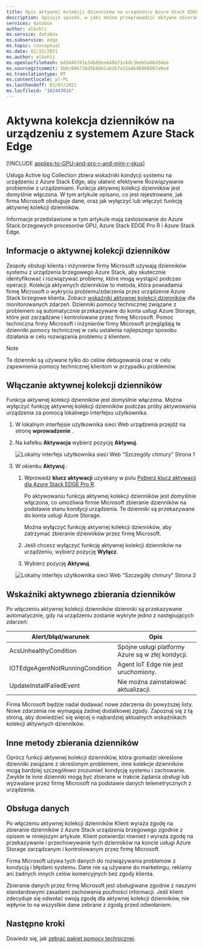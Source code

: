 ```yaml
---
title: Opis aktywnej kolekcji dzienników na urządzeniu Azure Stack EDGE Pro
description: Opisuje sposób, w jaki można przeprowadzić aktywne zbieranie dzienników na urządzeniu z systemem Azure Stack Edge i jak go wyłączyć.
services: databox
author: alkohli
ms.service: databox
ms.subservice: edge
ms.topic: conceptual
ms.date: 02/23/2021
ms.author: alkohli
ms.openlocfilehash: bdd44bf81e34b60ee648b71c6dc3bde5a96d3deb
ms.sourcegitcommit: 5bbc00673bd5b86b1ab2b7a31a4b4b066087e8ed
ms.translationtype: MT
ms.contentlocale: pl-PL
ms.lasthandoff: 03/07/2021
ms.locfileid: "102443016"
---
```

# <a name="proactive-log-collection-on-your-azure-stack-edge-device"></a>Aktywna kolekcja dzienników na urządzeniu z systemem Azure Stack Edge

[!INCLUDE [applies-to-GPU-and-pro-r-and-mini-r-skus](../../includes/azure-stack-edge-applies-to-gpu-pro-r-mini-r-sku.md)]

Usługa Active log Collection zbiera wskaźniki kondycji systemu na urządzeniu z Azure Stack Edge, aby ułatwić efektywne Rozwiązywanie problemów z urządzeniami. Funkcja aktywnej kolekcji dzienników jest domyślnie włączona. W tym artykule opisano, co jest rejestrowane, jak firma Microsoft obsługuje dane, oraz jak wyłączyć lub włączyć funkcję aktywnej kolekcji dzienników. 

Informacje przedstawione w tym artykule mają zastosowanie do Azure Stack brzegowych procesorów GPU, Azure Stack EDGE Pro R i Azure Stack Edge.

## <a name="about-proactive-log-collection"></a>Informacje o aktywnej kolekcji dzienników

Zespoły obsługi klienta i inżynierów firmy Microsoft używają dzienników systemu z urządzenia brzegowego Azure Stack, aby skutecznie identyfikować i rozwiązywać problemy, które mogą wystąpić podczas operacji. Kolekcja aktywnych dzienników to metoda, która powiadamia firmę Microsoft o wykryciu problemu/zdarzenia przez urządzenie Azure Stack brzegowe klienta. Zobacz [wskaźniki aktywnej kolekcji dzienników](#proactive-log-collection-indicators) dla monitorowanych zdarzeń. Dzienniki pomocy technicznej związane z problemem są automatycznie przekazywane do konta usługi Azure Storage, które jest zarządzane i kontrolowane przez firmę Microsoft. Pomoc techniczna firmy Microsoft i inżynierów firmy Microsoft przeglądają te dzienniki pomocy technicznej w celu ustalenia najlepszego sposobu działania w celu rozwiązania problemu z klientem.

> [!NOTE]
> Te dzienniki są używane tylko do celów debugowania oraz w celu zapewnienia pomocy technicznej klientom w przypadku problemów.


## <a name="enabling-proactive-log-collection"></a>Włączanie aktywnej kolekcji dzienników

Funkcja aktywnej kolekcji dzienników jest domyślnie włączona. Można wyłączyć funkcję aktywnej kolekcji dzienników podczas próby aktywowania urządzenia za pomocą lokalnego interfejsu użytkownika. 

1. W lokalnym interfejsie użytkownika sieci Web urządzenia przejdź na stronę **wprowadzenie** .

2. Na kafelku **Aktywacja** wybierz pozycję **Aktywuj**. 

    ![Lokalny interfejs użytkownika sieci Web "Szczegóły chmury" Strona 1](./media/azure-stack-edge-pro-r-deploy-activate/activate-1.png)

3. W okienku **Aktywuj** :

   1. Wprowadź **klucz aktywacji** uzyskany w polu [Pobierz klucz aktywacji dla Azure Stack EDGE Pro R](azure-stack-edge-pro-r-deploy-prep.md#get-the-activation-key).

      Po aktywowaniu funkcja aktywnej kolekcji dzienników jest domyślnie włączona, co umożliwia firmie Microsoft zbieranie dzienników na podstawie stanu kondycji urządzenia. Te dzienniki są przekazywane do konta usługi Azure Storage. 

      Można wyłączyć funkcję aktywnej kolekcji dzienników, aby zatrzymać zbieranie dzienników przez firmę Microsoft.

   1. Jeśli chcesz wyłączyć funkcję aktywnej kolekcji dzienników na urządzeniu, wybierz pozycję **Wyłącz**.

   1. Wybierz pozycję **Aktywuj**.

   ![Lokalny interfejs użytkownika sieci Web "Szczegóły chmury" Strona 2](./media/azure-stack-edge-pro-r-deploy-activate/activate-2.png)

## <a name="proactive-log-collection-indicators"></a>Wskaźniki aktywnego zbierania dzienników

Po włączeniu aktywnej kolekcji dzienników dzienniki są przekazywane automatycznie, gdy na urządzeniu zostanie wykryte jedno z następujących zdarzeń:  


|Alert/błąd/warunek  |Opis  |
|---------|---------|
|AcsUnhealthyCondition     |Spójne usługi platformy Azure są w złej kondycji.         |
|IOTEdgeAgentNotRunningCondition      |Agent IoT Edge nie jest uruchomiony.         |
|UpdateInstallFailedEvent | Nie można zainstalować aktualizacji.        |

 
Firma Microsoft będzie nadal dodawać nowe zdarzenia do powyższej listy. Nowe zdarzenia nie wymagają żadnej dodatkowej zgody. Zapoznaj się z tą stroną, aby dowiedzieć się więcej o najbardziej aktualnych wskaźnikach kolekcji aktywnych dzienników.    
 

## <a name="other-log-collection-methods"></a>Inne metody zbierania dzienników

Oprócz funkcji aktywnej kolekcji dzienników, która gromadzi określone dzienniki związane z określonym problemem, inne kolekcje dzienników mogą bardziej szczegółowo zrozumieć kondycję systemu i zachowanie. Zwykle te inne dzienniki mogą być zbierane w trakcie żądania obsługi lub wyzwalane przez firmę Microsoft na podstawie danych telemetrycznych z urządzenia.

## <a name="handling-data"></a>Obsługa danych

Po włączeniu aktywnej kolekcji dzienników Klient wyraża zgodę na zbieranie dzienników z Azure Stack urządzenia brzegowego zgodnie z opisem w niniejszym artykule. Klient potwierdzi również i wyraża zgodę na przekazywanie i przechowywanie tych dzienników na koncie usługi Azure Storage zarządzanym i kontrolowanym przez firmę Microsoft.

Firma Microsoft używa tych danych do rozwiązywania problemów z kondycją i błędami systemu. Dane nie są używane do marketingu, reklamy ani żadnych innych celów komercyjnych bez zgody klienta. 

Zbieranie danych przez firmę Microsoft jest obsługiwane zgodnie z naszymi standardowymi zasadami zachowania poufności informacji. Jeśli klient zdecyduje się odwołać swoją zgodę dla aktywnej kolekcji dzienników, nie wpłynie to na wszystkie dane zebrane z zgodą przed odwołaniem.

## <a name="next-steps"></a>Następne kroki

Dowiedz się, jak [zebrać pakiet pomocy technicznej](azure-stack-edge-gpu-troubleshoot.md#collect-support-package).